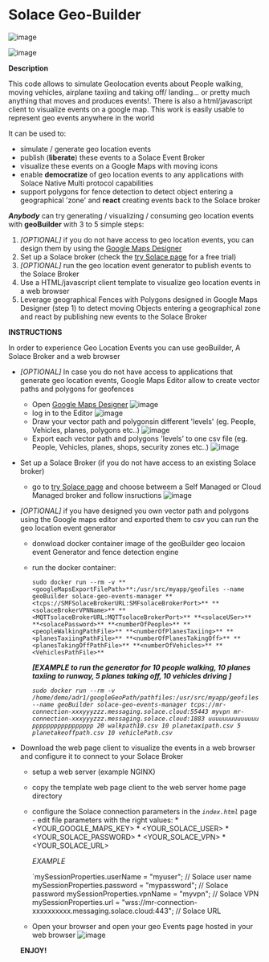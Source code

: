 # Solace Geo-Builder

![image](https://github.com/user-attachments/assets/1550a6f7-ad20-4453-b257-b2b3e6425c8f)

![image](https://github.com/user-attachments/assets/36af231d-2610-451f-8fe7-d8af6e7a2a12)

**Description**

This code allows to simulate Geolocation events about People walking, moving vehicles, airplane taxiing and taking off/ landing... or pretty much anything that moves and produces events!. There is also a html/javascript client to visualize events on a google map. This work is easily usable to represent geo events anywhere in the world

It can be used to: 
* simulate / generate geo location events
* publish (**liberate**) these events to a Solace Event Broker
* visualize these events on a Google Maps with moving icons
* enable **democratize** of geo location events to any applications with Solace Native Multi protocol capabilities 
* support polygons for fence detection to detect object entering a geographical 'zone' and **react** creating events back to the Solace broker


***Anybody*** can try generating / visualizing / consuming geo location events with **geoBuilder** with 3 to 5 simple steps:
1. *[OPTIONAL]* if you do not have access to geo location events, you can design them by using the [Google Maps Designer](https://www.google.com/maps/about/mymaps/)
2. Set up a Solace broker (check the [try Solace page](https://solace.com/try-it-now/) for a free trial)
3. *[OPTIONAL]* run the geo location event generator to publish events to the Solace Broker
4. Use a HTML/javascript client template to visualize geo location events in a web browser
5. Leverage geographical Fences with Polygons designed in Google Maps Designer (step 1) to detect moving Objects entering a geographical zone and react by publishing new events to the Solace Broker

**INSTRUCTIONS**

In order to experience Geo Location Events you can use geoBuilder, A Solace Broker and a web browser
- *[OPTIONAL]* In case you do not have access to applications that generate geo location events, Google Maps Editor allow to create vector paths and polygons for geofences
  - Open [Google Maps Designer](https://www.google.com/maps/about/mymaps/)
  ![image](https://github.com/user-attachments/assets/d7d47e56-5184-4f4b-a86c-dcb8814e8d9a)
  - log in to the Editor
  ![image](https://github.com/user-attachments/assets/507ed8a3-e482-40bd-ae74-2d2ac987a4e2)  
  - Draw your vector path and polygonsin different 'levels' (eg. People, Vehicles, planes, polygons etc..)
  ![image](https://github.com/user-attachments/assets/cf72f3b1-1fbb-449a-a85c-6bf46025235c)
  - Export each vector path and polygons 'levels' to one csv file (eg. People, Vehicles, planes, shops, security zones etc..)
  ![image](https://github.com/user-attachments/assets/be2358d3-5a92-4b53-9d21-a358ec1c0e48)


- Set up a Solace Broker (if you do not have access to an existing Solace broker)
  - go to [try Solace page](https://solace.com/try-it-now/) and choose betweem a Self Managed or Cloud Managed broker and follow insructions
  ![image](https://github.com/user-attachments/assets/9e609873-ced3-4b9a-84f1-d8b89378b0fc)

- *[OPTIONAL]* if you have designed you own vector path and polygons using the Google maps editor and exported them to csv you can run the geo location event generator
  - donwload docker container image of the geoBuilder geo locaion event Generator and fence detection engine
  - run the docker container:
    
      `sudo docker run --rm -v **<googleMapsExportFilePath>**:/usr/src/myapp/geofiles --name geoBuilder solace-geo-events-manager
       **<tcps://SMFSolaceBrokerURL:SMFsolaceBrokerPort>** **<solaceBrokerVPNName>** **<MQTTsolaceBrokerURL:MQTTsolaceBrokerPort>** **<solaceUSer>**
       **<solacePassword>** **<numberOfPeople>** **<peopleWalkingPathFile>** **<numberOfPlanesTaxiing>** **<planesTaxiingPathFile>** **<numberOfPlanesTakingOff>**
       **<planesTakingOffPathFile>** **<numberOfVehicles>** **<VehiclesPathFile>**` 

       ***[EXAMPLE to run the generator for 10 people walking, 10 planes taxiing to runway, 5 planes taking off, 10 vehicles driving ]***

       *`sudo docker run --rm -v /home/demo/adr1/googleGeoPath/pathfiles:/usr/src/myapp/geofiles --name geoBuilder solace-geo-events-manager
       tcps://mr-connection-xxxyyyzzz.messaging.solace.cloud:55443 myvpn mr-connection-xxxyyyzzz.messaging.solace.cloud:1883 uuuuuuuuuuuuuu
       ppppppppppppppppp 20 walkpath10.csv 10 planetaxipath.csv 5 planetakeoffpath.csv 10 vehiclePath.csv`*

- Download the web page client to visualize the events in a web browser and configure it to connect to your Solace Broker
  - setup a web server (example NGINX)
  - copy the template web page client to the web server home page directory
  - configure the Solace connection parameters in the *`index.html`* page
      	- edit file parameters with the right values:
   		* <YOUR_GOOGLE_MAPS_KEY>
     		* <YOUR_SOLACE_USER>
  		* <YOUR_SOLACE_PASSWORD>
    		* <YOUR_SOLACE_VPN>
      		* <YOUR_SOLACE_URL>
		

      *EXAMPLE*

       `mySessionProperties.userName = "myuser"; // Solace user name
		   mySessionProperties.password = "mypassword";  // Solace password
		   mySessionProperties.vpnName = "myvpn"; // Solace VPN
		   mySessionProperties.url = "wss://mr-connection-xxxxxxxxxx.messaging.solace.cloud:443";  // Solace URL
  - Open your browser and open your geo Events page hosted in your web browser
    ![image](https://github.com/user-attachments/assets/9c75f615-0d19-486d-8cc9-662c09dfe2b0)


  **ENJOY!**
